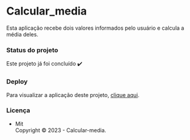 # Calcular_media

Esta aplicação recebe dois valores informados pelo usuário e calcula a média deles.

### Status do projeto

Este projeto já foi concluído :heavy_check_mark:

### Deploy

Para visualizar a aplicação deste projeto,  <a href="https://artleao.github.io/buscador_cep" target="_blank">clique aqui</a>.

### Licença

- Mit <br>
Copyright ©️ 2023 - Calcular-media.

